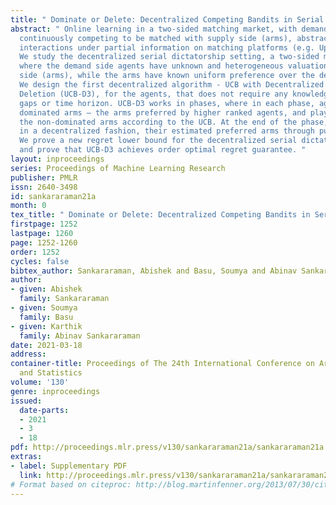 ```yaml
---
title: " Dominate or Delete: Decentralized Competing Bandits in Serial Dictatorship "
abstract: " Online learning in a two-sided matching market, with demand side agents
  continuously competing to be matched with supply side (arms), abstracts the complex
  interactions under partial information on matching platforms (e.g. UpWork, TaskRabbit).
  We study the decentralized serial dictatorship setting, a two-sided matching market
  where the demand side agents have unknown and heterogeneous valuation over the supply
  side (arms), while the arms have known uniform preference over the demand side (agents).
  We design the first decentralized algorithm - UCB with Decentralized Dominant-arm
  Deletion (UCB-D3), for the agents, that does not require any knowledge of reward
  gaps or time horizon. UCB-D3 works in phases, where in each phase, agents delete
  dominated arms – the arms preferred by higher ranked agents, and play only from
  the non-dominated arms according to the UCB. At the end of the phase, agents broadcast
  in a decentralized fashion, their estimated preferred arms through pure exploitation.
  We prove a new regret lower bound for the decentralized serial dictatorship model,
  and prove that UCB-D3 achieves order optimal regret guarantee. "
layout: inproceedings
series: Proceedings of Machine Learning Research
publisher: PMLR
issn: 2640-3498
id: sankararaman21a
month: 0
tex_title: " Dominate or Delete: Decentralized Competing Bandits in Serial Dictatorship "
firstpage: 1252
lastpage: 1260
page: 1252-1260
order: 1252
cycles: false
bibtex_author: Sankararaman, Abishek and Basu, Soumya and Abinav Sankararaman, Karthik
author:
- given: Abishek
  family: Sankararaman
- given: Soumya
  family: Basu
- given: Karthik
  family: Abinav Sankararaman
date: 2021-03-18
address:
container-title: Proceedings of The 24th International Conference on Artificial Intelligence
  and Statistics
volume: '130'
genre: inproceedings
issued:
  date-parts:
  - 2021
  - 3
  - 18
pdf: http://proceedings.mlr.press/v130/sankararaman21a/sankararaman21a.pdf
extras:
- label: Supplementary PDF
  link: http://proceedings.mlr.press/v130/sankararaman21a/sankararaman21a-supp.pdf
# Format based on citeproc: http://blog.martinfenner.org/2013/07/30/citeproc-yaml-for-bibliographies/
---
```

